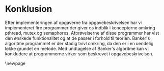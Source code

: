 # Konklusion

Efter implementeringen af opgaverne fra opgavebeskrivelsen har vi implementeret fire programmer der giver os indblik i koncepterne omkring pthread, mutex og semaphores. Afprøvelserne af disse programmer har vist den ønskede funktionalitet og at de passer i forhold til teorien. Banker's algoritme programmet er der stadig tvivl omkring, da den er i en uendelig løkke grundet en metode. Med undtagelse af Banker's algoritme kan vi konkludere at programmerne virker som beskrevet i opgavebeskrivelsen.

\newpage
